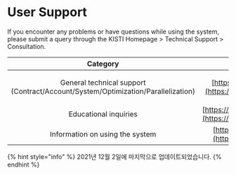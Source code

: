 # User Support

If you encounter any problems or have questions while using the system, please submit a query through the KISTI Homepage > Technical Support > Consultation.

|                                          Category                                          |                             Website                            |
| :----------------------------------------------------------------------------------------: | :------------------------------------------------------------: |
| <p>General technical support<br>(Contract/Account/System/Optimization/Parallelization)</p> |      [https://www.ksc.re.kr/](https://helpdesk.ksc.re.kr/)     |
|                                    Educational inquiries                                   | [https://kacademy.kisti.re.kr/](https://kacademy.kisti.re.kr/) |
|                               Information on using the system                              |       [https://blog.ksc.re.kr/](https://blog.ksc.re.kr/)       |

{% hint style="info" %}
2021년 12월 2일에 마지막으로 업데이트되었습니다.
{% endhint %}
